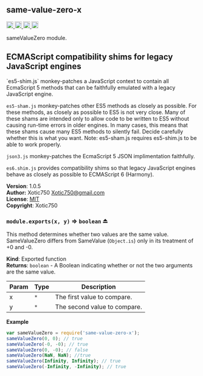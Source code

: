<a name="module_same-value-zero-x"></a>
## same-value-zero-x
<a href="https://travis-ci.org/Xotic750/same-value-zero-x"
title="Travis status">
<img
src="https://travis-ci.org/Xotic750/same-value-zero-x.svg?branch=master"
alt="Travis status" height="18">
</a>
<a href="https://david-dm.org/Xotic750/same-value-zero-x"
title="Dependency status">
<img src="https://david-dm.org/Xotic750/same-value-zero-x.svg"
alt="Dependency status" height="18"/>
</a>
<a
href="https://david-dm.org/Xotic750/same-value-zero-x#info=devDependencies"
title="devDependency status">
<img src="https://david-dm.org/Xotic750/same-value-zero-x/dev-status.svg"
alt="devDependency status" height="18"/>
</a>
<a href="https://badge.fury.io/js/same-value-zero-x" title="npm version">
<img src="https://badge.fury.io/js/same-value-zero-x.svg"
alt="npm version" height="18">
</a>

sameValueZero module.

<h2>ECMAScript compatibility shims for legacy JavaScript engines</h2>
`es5-shim.js` monkey-patches a JavaScript context to contain all EcmaScript 5
methods that can be faithfully emulated with a legacy JavaScript engine.

`es5-sham.js` monkey-patches other ES5 methods as closely as possible.
For these methods, as closely as possible to ES5 is not very close.
Many of these shams are intended only to allow code to be written to ES5
without causing run-time errors in older engines. In many cases,
this means that these shams cause many ES5 methods to silently fail.
Decide carefully whether this is what you want. Note: es5-sham.js requires
es5-shim.js to be able to work properly.

`json3.js` monkey-patches the EcmaScript 5 JSON implimentation faithfully.

`es6.shim.js` provides compatibility shims so that legacy JavaScript engines
behave as closely as possible to ECMAScript 6 (Harmony).

**Version**: 1.0.5  
**Author:** Xotic750 <Xotic750@gmail.com>  
**License**: [MIT](&lt;https://opensource.org/licenses/MIT&gt;)  
**Copyright**: Xotic750  
<a name="exp_module_same-value-zero-x--module.exports"></a>
### `module.exports(x, y)` ⇒ <code>boolean</code> ⏏
This method determines whether two values are the same value.
SameValueZero differs from SameValue (`Object.is`) only in its treatment
of +0 and -0.

**Kind**: Exported function  
**Returns**: <code>boolean</code> - A Boolean indicating whether or not the two arguments
are the same value.  

| Param | Type | Description |
| --- | --- | --- |
| x | <code>\*</code> | The first value to compare. |
| y | <code>\*</code> | The second value to compare. |

**Example**  
```js
var sameValueZero = require('same-value-zero-x');
sameValueZero(0, 0); // true
sameValueZero(-0, -0); // true
sameValueZero(0, -0); // false
sameValueZero(NaN, NaN); //true
sameValueZero(Infinity, Infinity); // true
sameValueZero(-Infinity, -Infinity); // true
```
